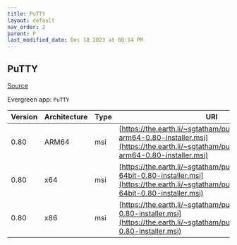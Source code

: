 ```yaml
---
title: PuTTY
layout: default
nav_order: 2
parent: P
last_modified_date: Dec 18 2023 at 08:14 PM
---
```


## PuTTY

[Source](https://www.chiark.greenend.org.uk/~sgtatham/putty/)

Evergreen app: `PuTTY`

| Version | Architecture | Type | URI                                                                                                                                                                |
| ------- | ------------ | ---- | ------------------------------------------------------------------------------------------------------------------------------------------------------------------ |
| 0.80    | ARM64        | msi  | [https://the.earth.li/~sgtatham/putty/latest/wa64/putty-arm64-0.80-installer.msi](https://the.earth.li/~sgtatham/putty/latest/wa64/putty-arm64-0.80-installer.msi) |
| 0.80    | x64          | msi  | [https://the.earth.li/~sgtatham/putty/latest/w64/putty-64bit-0.80-installer.msi](https://the.earth.li/~sgtatham/putty/latest/w64/putty-64bit-0.80-installer.msi)   |
| 0.80    | x86          | msi  | [https://the.earth.li/~sgtatham/putty/latest/w32/putty-0.80-installer.msi](https://the.earth.li/~sgtatham/putty/latest/w32/putty-0.80-installer.msi)               |
